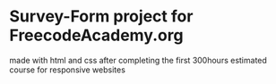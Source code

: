 # Survey-Form project for FreecodeAcademy.org
made with html and css after completing the first 300hours estimated course for responsive websites
